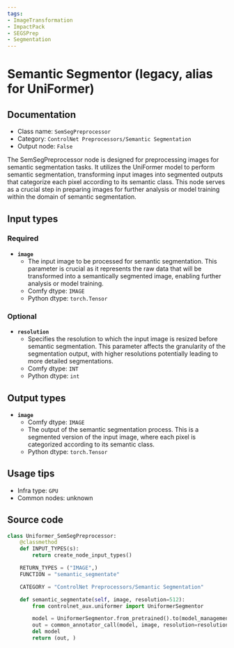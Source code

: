 ```yaml
---
tags:
- ImageTransformation
- ImpactPack
- SEGSPrep
- Segmentation
---
```


# Semantic Segmentor (legacy, alias for UniFormer)
## Documentation
- Class name: `SemSegPreprocessor`
- Category: `ControlNet Preprocessors/Semantic Segmentation`
- Output node: `False`

The SemSegPreprocessor node is designed for preprocessing images for semantic segmentation tasks. It utilizes the UniFormer model to perform semantic segmentation, transforming input images into segmented outputs that categorize each pixel according to its semantic class. This node serves as a crucial step in preparing images for further analysis or model training within the domain of semantic segmentation.
## Input types
### Required
- **`image`**
    - The input image to be processed for semantic segmentation. This parameter is crucial as it represents the raw data that will be transformed into a semantically segmented image, enabling further analysis or model training.
    - Comfy dtype: `IMAGE`
    - Python dtype: `torch.Tensor`
### Optional
- **`resolution`**
    - Specifies the resolution to which the input image is resized before semantic segmentation. This parameter affects the granularity of the segmentation output, with higher resolutions potentially leading to more detailed segmentations.
    - Comfy dtype: `INT`
    - Python dtype: `int`
## Output types
- **`image`**
    - Comfy dtype: `IMAGE`
    - The output of the semantic segmentation process. This is a segmented version of the input image, where each pixel is categorized according to its semantic class.
    - Python dtype: `torch.Tensor`
## Usage tips
- Infra type: `GPU`
- Common nodes: unknown


## Source code
```python
class Uniformer_SemSegPreprocessor:
    @classmethod
    def INPUT_TYPES(s):
        return create_node_input_types()

    RETURN_TYPES = ("IMAGE",)
    FUNCTION = "semantic_segmentate"

    CATEGORY = "ControlNet Preprocessors/Semantic Segmentation"

    def semantic_segmentate(self, image, resolution=512):
        from controlnet_aux.uniformer import UniformerSegmentor

        model = UniformerSegmentor.from_pretrained().to(model_management.get_torch_device())
        out = common_annotator_call(model, image, resolution=resolution)
        del model
        return (out, )

```
